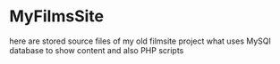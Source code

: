 # MyFilmsSite
here are stored source files of my old filmsite project what uses MySQl database to show content and also PHP scripts
